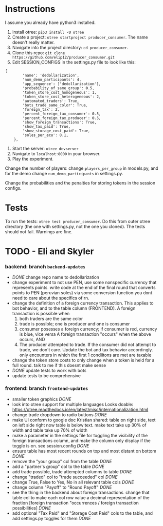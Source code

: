 # Instructions
I assume you already have python3 installed.
1. Install otree: `pip3 install -U otree`
1. Create a project: `otree startproject producer_consumer`. The name doesn't
really matter.
1. Navigate into the project directory: `cd producer_consumer`.
1. Clone this repo: `git clone https://github.com/elip12/producer_consumer.git`
1. Edit SESSION_CONFIGS in the settings.py file to look like this:
```
{
        'name': 'dedollarization',
        'num_demo_participants': 4,
        'app_sequence': ['dedollarization'],
        'probability_of_same_group': 0.5,
        'token_store_cost_homogeneous': 1,
        'token_store_cost_heterogeneous': 2,
        'automated_traders': True,
        'bots_trade_same_color': True,
        'foreign_tax': 2,
        'percent_foreign_tax_consumer': 0.5,
        'percent_foreign_tax_producer': 0.5,
        'show_foreign_transactions': True,
        'show_tax_paid': True,
        'show_storage_cost_paid': True,
        'soles_per_ecu': 0.1,
    },
```
 1. Start the server: `otree devserver`
 1. Navigate to `localhost:8000` in your browser.
 1. Play the experiment.

Change the number of players: change `players_per_group` in models.py,
and for the demo change `num_demo_participants` in settings.py.

Change the probabilities and the penalties for storing tokens in the session configs.

# Tests
To run the tests: `otree test producer_consumer`. Do this from outer otree directory
(the one with settings.py, not the one you cloned).
The tests should not fail. Warnings are fine.

# TODO - Eli and Skyler

### backend: branch `backend-updates`
- *DONE* change repo name to dedollarization
- change experiment to not use PEN, use some nonspecific currency that represents
points. write code at the end of the final round that converts points to PEN (peruvian soles)
via some conversion function you dont need to care about the specifics of rn.
- change the definition of a foreign currency transaction. This applies to
bot behavior, and to the table column (FRONTEND). A foreign transaction is possible when
    1. both traders are the same color
    2. trade is possible; one is producer and one is consumer
    3. consumer posesses a foreign currency; if consumer is red, currency is blue, vice versa
A foreign transaction "occurs" when the above occurs, AND
    4. The producer attempted to trade. If the consumer did not attempt to trade, we don't care.
Update the bot and tax behavior accordingly. only encounters in which the first 1 condiitons are met are taxable
- change the token store costs to only change when a token is held for a full round. talk to me if this doesnt make sense
- *DONE* update tests to work with bots
- update tests to be comprehensive

### frontend: branch `frontend-updates`
- smaller token graphics *DONE*
- look into otree support for multiple languages 
Looks doable: https://otree.readthedocs.io/en/latest/misc/internationalization.html
- change trade dropdown to radio buttons *DONE*
- make UI conform to google doc Kristian shared: table on right side, text on left side
right now table is below text. make text take up 30% of width and table take up 70% of width
- make a parameter in the settings file for toggling the visibility of the foreign transactions
column, and make the column only display if the toggle is on. see session.config *DONE* 
- ensure table has most recent rounds on top and most distant on bottom *DONE*
- remove the "your group" col from the table *DONE*
- add a "partner's group" col to the table *DONE*
- add trade possible, trade attempted columns to table *DONE*
- change "traded" col to "trade succeeded" col *DONE*
- change True, False to Yes, No in all relevant table cols *DONE*
- change column "Payoff" to "Round Payoff" *DONE*
- see the thing in the backend about foreign transactions. 
change that table col to make each col row value a decimal representation of the fraction 
[foreign transaction "occurrences / foreign transaction possibilities] *DONE*
- add optional "Tax Paid" and "Storage Cost Paid" cols to the table, and add settings.py toggles for them *DONE*

